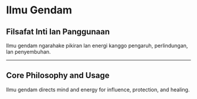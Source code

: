 # Ilmu Gendam

## Filsafat Inti lan Panggunaan
Ilmu gendam ngarahake pikiran lan energi kanggo pengaruh, perlindungan, lan penyembuhan.

---

## Core Philosophy and Usage
Ilmu gendam directs mind and energy for influence, protection, and healing.
